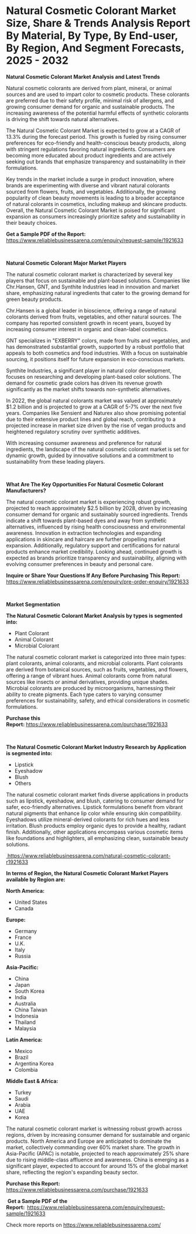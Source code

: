 <p><h1>Natural Cosmetic Colorant Market Size, Share & Trends Analysis Report By Material, By Type, By End-user, By Region, And Segment Forecasts, 2025 - 2032</h1></p><p><strong>Natural Cosmetic Colorant Market Analysis and Latest Trends</strong></p>
<p><p>Natural cosmetic colorants are derived from plant, mineral, or animal sources and are used to impart color to cosmetic products. These colorants are preferred due to their safety profile, minimal risk of allergens, and growing consumer demand for organic and sustainable products. The increasing awareness of the potential harmful effects of synthetic colorants is driving the shift towards natural alternatives.</p><p>The Natural Cosmetic Colorant Market is expected to grow at a CAGR of 13.3% during the forecast period. This growth is fueled by rising consumer preferences for eco-friendly and health-conscious beauty products, along with stringent regulations favoring natural ingredients. Consumers are becoming more educated about product ingredients and are actively seeking out brands that emphasize transparency and sustainability in their formulations.</p><p>Key trends in the market include a surge in product innovation, where brands are experimenting with diverse and vibrant natural colorants sourced from flowers, fruits, and vegetables. Additionally, the growing popularity of clean beauty movements is leading to a broader acceptance of natural colorants in cosmetics, including makeup and skincare products. Overall, the Natural Cosmetic Colorant Market is poised for significant expansion as consumers increasingly prioritize safety and sustainability in their beauty choices.</p></p>
<p><strong>Get a Sample PDF of the Report:&nbsp;</strong> <a href="https://www.reliablebusinessarena.com/enquiry/request-sample/1921633?utm_campaign=2269&utm_medium=2&utm_source=Github&utm_content=ia&utm_term=04022025&utm_id=natural-cosmetic-colorant">https://www.reliablebusinessarena.com/enquiry/request-sample/1921633</a></p>
<p>&nbsp;</p>
<p><strong>Natural Cosmetic Colorant Major Market Players</strong></p>
<p><p>The natural cosmetic colorant market is characterized by several key players that focus on sustainable and plant-based solutions. Companies like Chr.Hansen, GNT, and Synthite Industries lead in innovation and market share, emphasizing natural ingredients that cater to the growing demand for green beauty products.</p><p>Chr.Hansen is a global leader in bioscience, offering a range of natural colorants derived from fruits, vegetables, and other natural sources. The company has reported consistent growth in recent years, buoyed by increasing consumer interest in organic and clean-label cosmetics. </p><p>GNT specializes in "EXBERRY" colors, made from fruits and vegetables, and has demonstrated substantial growth, supported by a robust portfolio that appeals to both cosmetics and food industries. With a focus on sustainable sourcing, it positions itself for future expansion in eco-conscious markets.</p><p>Synthite Industries, a significant player in natural color development, focuses on researching and developing plant-based color solutions. The demand for cosmetic grade colors has driven its revenue growth significantly as the market shifts towards non-synthetic alternatives.</p><p>In 2022, the global natural colorants market was valued at approximately $1.2 billion and is projected to grow at a CAGR of 5-7% over the next five years. Companies like Sensient and Naturex also show promising potential due to their extensive product lines and global reach, contributing to a projected increase in market size driven by the rise of vegan products and heightened regulatory scrutiny over synthetic additives.</p><p>With increasing consumer awareness and preference for natural ingredients, the landscape of the natural cosmetic colorant market is set for dynamic growth, guided by innovative solutions and a commitment to sustainability from these leading players.</p></p>
<p>&nbsp;</p>
<p><strong>What Are The Key Opportunities For Natural Cosmetic Colorant Manufacturers?</strong></p>
<p><p>The natural cosmetic colorant market is experiencing robust growth, projected to reach approximately $2.5 billion by 2028, driven by increasing consumer demand for organic and sustainably sourced ingredients. Trends indicate a shift towards plant-based dyes and away from synthetic alternatives, influenced by rising health consciousness and environmental awareness. Innovation in extraction technologies and expanding applications in skincare and haircare are further propelling market expansion. Additionally, regulatory support and certifications for natural products enhance market credibility. Looking ahead, continued growth is expected as brands prioritize transparency and sustainability, aligning with evolving consumer preferences in beauty and personal care.</p></p>
<p><strong>Inquire or Share Your Questions If Any Before Purchasing This Report:</strong> <a href="https://www.reliablebusinessarena.com/enquiry/pre-order-enquiry/1921633?utm_campaign=2269&utm_medium=2&utm_source=Github&utm_content=ia&utm_term=04022025&utm_id=natural-cosmetic-colorant">https://www.reliablebusinessarena.com/enquiry/pre-order-enquiry/1921633</a></p>
<p>&nbsp;</p>
<p><strong>Market Segmentation</strong></p>
<p><strong>The Natural Cosmetic Colorant Market Analysis by types is segmented into:</strong></p>
<p><ul><li>Plant Colorant</li><li>Animal Colorant</li><li>Microbial Colorant</li></ul></p>
<p><p>The natural cosmetic colorant market is categorized into three main types: plant colorants, animal colorants, and microbial colorants. Plant colorants are derived from botanical sources, such as fruits, vegetables, and flowers, offering a range of vibrant hues. Animal colorants come from natural sources like insects or animal derivatives, providing unique shades. Microbial colorants are produced by microorganisms, harnessing their ability to create pigments. Each type caters to varying consumer preferences for sustainability, safety, and ethical considerations in cosmetic formulations.</p></p>
<p><strong>Purchase this Report:&nbsp;</strong><a href="https://www.reliablebusinessarena.com/purchase/1921633?utm_campaign=2269&utm_medium=2&utm_source=Github&utm_content=ia&utm_term=04022025&utm_id=natural-cosmetic-colorant">https://www.reliablebusinessarena.com/purchase/1921633</a></p>
<p>&nbsp;</p>
<p><strong>The Natural Cosmetic Colorant Market Industry Research by Application is segmented into:</strong></p>
<p><ul><li>Lipstick</li><li>Eyeshadow</li><li>Blush</li><li>Others</li></ul></p>
<p><p>The natural cosmetic colorant market finds diverse applications in products such as lipstick, eyeshadow, and blush, catering to consumer demand for safer, eco-friendly alternatives. Lipstick formulations benefit from vibrant natural pigments that enhance lip color while ensuring skin compatibility. Eyeshadows utilize mineral-derived colorants for rich hues and less irritation. Blush products employ organic dyes to provide a healthy, radiant finish. Additionally, other applications encompass various cosmetic items like foundations and highlighters, all emphasizing clean, sustainable beauty solutions.</p></p>
<p><a href="https://www.reliablebusinessarena.com/natural-cosmetic-colorant-r1921633?utm_campaign=2269&utm_medium=2&utm_source=Github&utm_content=ia&utm_term=04022025&utm_id=natural-cosmetic-colorant">&nbsp;https://www.reliablebusinessarena.com/natural-cosmetic-colorant-r1921633</a></p>
<p><strong>In terms of Region, the Natural Cosmetic Colorant Market Players available by Region are:</strong></p>
<p>
    <p> <strong> North America: </strong>
        <ul>
            <li>United States</li>
            <li>Canada</li>
        </ul>
        </p> 
    <p> <strong> Europe: </strong>
        <ul>
            <li>Germany</li>
            <li>France</li>
            <li>U.K.</li>
            <li>Italy</li>
            <li>Russia</li>
        </ul>
        </p> 
    <p> <strong> Asia-Pacific: </strong>
        <ul>
            <li>China</li>
            <li>Japan</li>
            <li>South Korea</li>
            <li>India</li>
            <li>Australia</li>
            <li>China Taiwan</li>
            <li>Indonesia</li>
            <li>Thailand</li>
            <li>Malaysia</li>
        </ul>
        </p> 
    <p> <strong> Latin America: </strong>
        <ul>
            <li>Mexico</li>
            <li>Brazil</li>
            <li>Argentina Korea</li>
            <li>Colombia</li>
        </ul>
        </p> 
    <p> <strong> Middle East & Africa: </strong>
        <ul>
            <li>Turkey</li>
            <li>Saudi</li>
            <li>Arabia</li>
            <li>UAE</li>
            <li>Korea</li>
        </ul>
    </p>
    </p>
<p><p>The natural cosmetic colorant market is witnessing robust growth across regions, driven by increasing consumer demand for sustainable and organic products. North America and Europe are anticipated to dominate the market, collectively commanding over 60% market share. The growth in Asia-Pacific (APAC) is notable, projected to reach approximately 25% share due to rising middle-class affluence and awareness. China is emerging as a significant player, expected to account for around 15% of the global market share, reflecting the region's expanding beauty sector.</p></p>
<p><strong>Purchase this Report: </strong><a href="https://www.reliablebusinessarena.com/purchase/1921633?utm_campaign=2269&utm_medium=2&utm_source=Github&utm_content=ia&utm_term=04022025&utm_id=natural-cosmetic-colorant">https://www.reliablebusinessarena.com/purchase/1921633</a></p>
<p>&nbsp;<strong>Get a Sample PDF of the Report:&nbsp;&nbsp;</strong><a href="https://www.reliablebusinessarena.com/enquiry/request-sample/1921633?utm_campaign=2269&utm_medium=2&utm_source=Github&utm_content=ia&utm_term=04022025&utm_id=natural-cosmetic-colorant">https://www.reliablebusinessarena.com/enquiry/request-sample/1921633</a></p>
<p><strong></strong></p>
<p>Check more reports on <a href="https://www.reliablebusinessarena.com/?utm_campaign=2269&utm_medium=2&utm_source=Github&utm_content=ia&utm_term=04022025&utm_id=natural-cosmetic-colorant">https://www.reliablebusinessarena.com/</a></p>